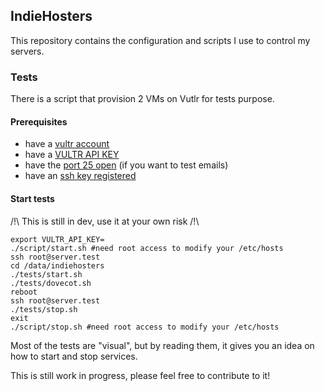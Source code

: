 ## IndieHosters

This repository contains the configuration and scripts I use to control my servers.

### Tests

There is a script that provision 2 VMs on Vutlr for tests purpose.

#### Prerequisites

 - have a [vultr account](http://www.vultr.com/?ref=6810586)
 - have a [VULTR API KEY](https://my.vultr.com/settings/)
 - have the [port 25 open](https://www.vultr.com/docs/what-ports-are-blocked) (if you want to test emails)
 - have an [ssh key registered](https://my.vultr.com/sshkeys/)

#### Start tests

/!\ This is still in dev, use it at your own risk /!\

```
export VULTR_API_KEY=
./script/start.sh #need root access to modify your /etc/hosts
ssh root@server.test
cd /data/indiehosters
./tests/start.sh
./tests/dovecot.sh
reboot
ssh root@server.test
./tests/stop.sh
exit
./script/stop.sh #need root access to modify your /etc/hosts
```

Most of the tests are "visual", but by reading them, it gives you an idea on how to start and stop services.

This is still work in progress, please feel free to contribute to it!

